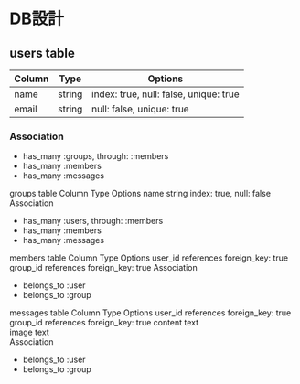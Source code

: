 # DB設計

## users table
|Column|Type|Options|
|------|----|-------|
|name|string|index: true, null: false, unique: true|
|email|string|null: false, unique: true|

### Association
- has_many :groups, through: :members
- has_many :members
- has_many :messages

groups table
Column	Type	Options
name	string	index: true, null: false
Association
* has_many :users, through: :members
* has_many :members
* has_many :messages

members table
Column	Type	Options
user_id	references	foreign_key: true
group_id	references	foreign_key: true
Association
* belongs_to :user
* belongs_to :group

messages table
Column	Type	Options
user_id	references	foreign_key: true
group_id	references	foreign_key: true
content	text	
image	text	
Association
* belongs_to :user
* belongs_to :group
